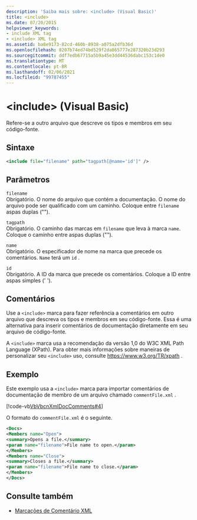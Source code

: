 ```yaml
---
description: 'Saiba mais sobre: <include> (Visual Basic)'
title: <include>
ms.date: 07/20/2015
helpviewer_keywords:
- include XML tag
- <include> XML tag
ms.assetid: ba8e9173-82cd-460b-8938-a075a2dfb36d
ms.openlocfilehash: 8207b74ed74bd529f2da865777e287320b23d293
ms.sourcegitcommit: ddf7edb67715a5b9a45e3dd44536dabc153c1de0
ms.translationtype: MT
ms.contentlocale: pt-BR
ms.lasthandoff: 02/06/2021
ms.locfileid: "99787455"
---
```

# <a name="include-visual-basic"></a>\<include> (Visual Basic)

Refere-se a outro arquivo que descreve os tipos e membros em seu código-fonte.  
  
## <a name="syntax"></a>Sintaxe  
  
```xml  
<include file="filename" path="tagpath[@name='id']" />  
```  
  
## <a name="parameters"></a>Parâmetros  

 `filename`  
 Obrigatório. O nome do arquivo que contém a documentação. O nome do arquivo pode ser qualificado com um caminho. Coloque entre `filename` aspas duplas ("").  
  
 `tagpath`  
 Obrigatório. O caminho das marcas em `filename` que leva à marca `name`. Coloque o caminho entre aspas duplas ("").  
  
 `name`  
 Obrigatório. O especificador de nome na marca que precede os comentários. `Name` terá um `id` .  
  
 `id`  
 Obrigatório. A ID da marca que precede os comentários. Coloque a ID entre aspas simples (' ').  
  
## <a name="remarks"></a>Comentários  

 Use a `<include>` marca para fazer referência a comentários em outro arquivo que descreva os tipos e membros em seu código-fonte. Essa é uma alternativa para inserir comentários de documentação diretamente em seu arquivo de código-fonte.  
  
 A `<include>` marca usa a recomendação da versão 1,0 do W3C XML Path Language (XPath). Para obter mais informações sobre maneiras de personalizar seu `<include>` uso, consulte <https://www.w3.org/TR/xpath> .  
  
## <a name="example"></a>Exemplo  

 Este exemplo usa a `<include>` marca para importar comentários de documentação de membro de um arquivo chamado `commentFile.xml` .  
  
 [!code-vb[VbVbcnXmlDocComments#4](~/samples/snippets/visualbasic/VS_Snippets_VBCSharp/VbVbcnXmlDocComments/VB/Class1.vb#4)]  
  
 O formato do `commentFile.xml` é o seguinte.  
  
```xml  
<Docs>  
<Members name="Open">  
<summary>Opens a file.</summary>  
<param name="filename">File name to open.</param>  
</Members>  
<Members name="Close">  
<summary>Closes a file.</summary>  
<param name="filename">File name to close.</param>  
</Members>  
</Docs>  
```  
  
## <a name="see-also"></a>Consulte também

- [Marcações de Comentário XML](index.md)
